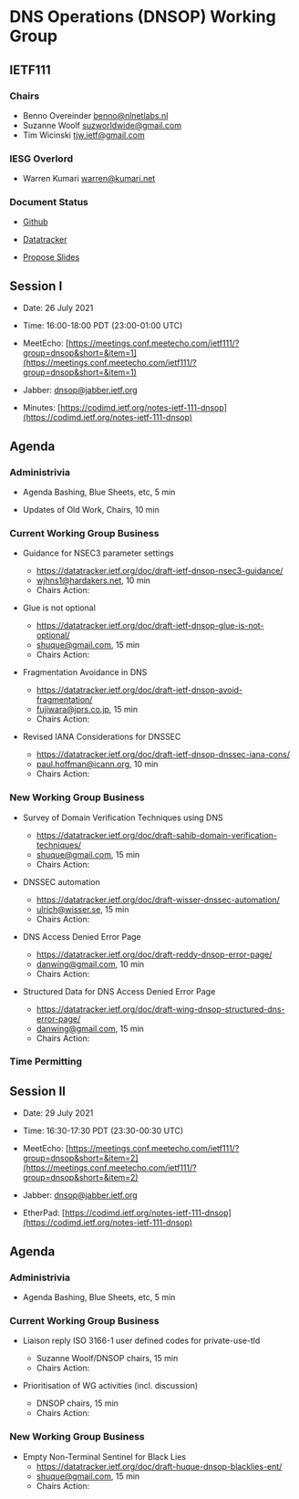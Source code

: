 
# DNS Operations (DNSOP) Working Group
## IETF111


### Chairs
* Benno Overeinder [benno@nlnetlabs.nl](benno@nlnetlabs.nl)
* Suzanne Woolf [suzworldwide@gmail.com](suzworldwide@gmail.com)
* Tim Wicinski [tjw.ietf@gmail.com](tjw.ietf@gmail.com)

### IESG Overlord
* Warren Kumari [warren@kumari.net](warren@kumari.net)

### Document Status
* [Github](https://github.com/ietf-wg-dnsop/wg-materials/blob/main/dnsop-document-status.md)
* [Datatracker](https://datatracker.ietf.org/wg/dnsop/documents/)

* [Propose Slides](https://datatracker.ietf.org/meeting/111/session/dnsop)


## Session I

* Date: 26 July 2021
* Time: 16:00-18:00 PDT (23:00-01:00 UTC)
* MeetEcho: [https://meetings.conf.meetecho.com/ietf111/?group=dnsop&short=&item=1](https://meetings.conf.meetecho.com/ietf111/?group=dnsop&short=&item=1)

* Jabber:  [dnsop@jabber.ietf.org](dnsop@jabber.ietf.org)
* Minutes: [https://codimd.ietf.org/notes-ietf-111-dnsop](https://codimd.ietf.org/notes-ietf-111-dnsop)


## Agenda

### Administrivia

* Agenda Bashing, Blue Sheets, etc,  5 min

* Updates of Old Work, Chairs, 10 min

### Current Working Group Business

*   Guidance for NSEC3 parameter settings
    - https://datatracker.ietf.org/doc/draft-ietf-dnsop-nsec3-guidance/
    - wjhns1@hardakers.net, 10 min
    - Chairs Action:

*   Glue is not optional
    - https://datatracker.ietf.org/doc/draft-ietf-dnsop-glue-is-not-optional/
    - shuque@gmail.com, 15 min
    - Chairs Action:

*   Fragmentation Avoidance in DNS
    - https://datatracker.ietf.org/doc/draft-ietf-dnsop-avoid-fragmentation/
    - fujiwara@jprs.co.jp, 15 min
    - Chairs Action:

*   Revised IANA Considerations for DNSSEC
    - https://datatracker.ietf.org/doc/draft-ietf-dnsop-dnssec-iana-cons/
    - paul.hoffman@icann.org, 10 min
    - Chairs Action:

### New Working Group Business

*   Survey of Domain Verification Techniques using DNS
    - https://datatracker.ietf.org/doc/draft-sahib-domain-verification-techniques/
    - shuque@gmail.com, 15 min
    - Chairs Action:

*   DNSSEC automation
    - https://datatracker.ietf.org/doc/draft-wisser-dnssec-automation/
    - ulrich@wisser.se, 15 min
    - Chairs Action:

*   DNS Access Denied Error Page
    - https://datatracker.ietf.org/doc/draft-reddy-dnsop-error-page/
    - danwing@gmail.com, 10 min
    - Chairs Action:

*   Structured Data for DNS Access Denied Error Page
    - https://datatracker.ietf.org/doc/draft-wing-dnsop-structured-dns-error-page/
    - danwing@gmail.com, 15 min
    - Chairs Action:


### Time Permitting


## Session II

* Date: 29 July 2021
* Time: 16:30-17:30 PDT (23:30-00:30 UTC)
* MeetEcho: [https://meetings.conf.meetecho.com/ietf111/?group=dnsop&short=&item=2](https://meetings.conf.meetecho.com/ietf111/?group=dnsop&short=&item=2)

* Jabber:  [dnsop@jabber.ietf.org](dnsop@jabber.ietf.org)
* EtherPad: [https://codimd.ietf.org/notes-ietf-111-dnsop](https://codimd.ietf.org/notes-ietf-111-dnsop)


## Agenda

### Administrivia

*   Agenda Bashing, Blue Sheets, etc,  5 min

### Current Working Group Business

*   Liaison reply ISO 3166-1 user defined codes for private-use-tld
    - Suzanne Woolf/DNSOP chairs, 15 min
    - Chairs Action:

*   Prioritisation of WG activities (incl. discussion)
    - DNSOP chairs, 15 min
    - Chairs Action:

### New Working Group Business

*   Empty Non-Terminal Sentinel for Black Lies
    - https://datatracker.ietf.org/doc/draft-huque-dnsop-blacklies-ent/
    - shuque@gmail.com, 15 min
    - Chairs Action:

